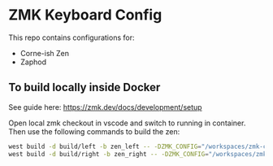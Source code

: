 # ZMK Keyboard Config

This repo contains configurations for:

- Corne-ish Zen
- Zaphod

## To build locally inside Docker

See guide here: https://zmk.dev/docs/development/setup

Open local zmk checkout in vscode and switch to running in container.
Then use the following commands to build the zen:

```sh
west build -d build/left -b zen_left -- -DZMK_CONFIG="/workspaces/zmk-config/config" && cp build/left/zephyr/zmk.uf2 /workspaces/zmk-config/build/zen-left.uf2
west build -d build/right -b zen_right -- -DZMK_CONFIG="/workspaces/zmk-config/config" && cp build/rigth/zephyr/zmk.uf2 /workspaces/zmk-config/build/zen-right.uf2
```
